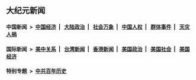## 大纪元新闻

#### 中国新闻 &nbsp;>&nbsp; [中国经济](indexes/ncid283/README.md?10021645) &nbsp;| &nbsp; [大陆政治](indexes/ncid277/README.md?10021645) &nbsp;| &nbsp; [社会万象](indexes/ncid282/README.md?10021645) &nbsp;| &nbsp; [中国人权](indexes/ncid278/README.md?10021645) &nbsp;| &nbsp; [群体事件](indexes/ncid279/README.md?10021645) &nbsp;| &nbsp; [天灾人祸](indexes/ncid280/README.md?10021645)

#### 国际新闻 &nbsp;>&nbsp; [美中关系](indexes/nf1412576/README.md?10021645) &nbsp;| &nbsp; [台湾新闻](indexes/ncid1349361/README.md?10021645) &nbsp;| &nbsp; [香港新闻](indexes/ncid1349362/README.md?10021645) &nbsp;| &nbsp; [美国政治](indexes/ncid1078159/README.md?10021645) &nbsp;| &nbsp; [美国社会](indexes/ncid1078160/README.md?10021645) &nbsp;| &nbsp; [美国经济](indexes/ncid1078158/README.md?10021645)

#### 特别专题 &nbsp;>&nbsp; [中共百年历史](https://github.com/epoch-news/epoch-special/blob/master/README.md?10021645)  
